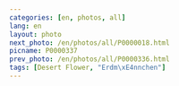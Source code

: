 ```yaml
---
categories: [en, photos, all]
lang: en
layout: photo
next_photo: /en/photos/all/P0000018.html
picname: P0000337
prev_photo: /en/photos/all/P0000336.html
tags: [Desert Flower, "Erdm\xE4nnchen"]
---
```

